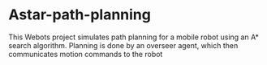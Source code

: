 # Astar-path-planning
 This Webots project simulates path planning for a mobile robot using an A* search algorithm.  Planning is done by an overseer agent, which then communicates motion commands to the robot
